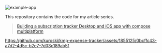 ![example-app](https://media.dev.to/cdn-cgi/image/width=800%2Cheight=%2Cfit=scale-down%2Cgravity=auto%2Cformat=auto/https%3A%2F%2Fdev-to-uploads.s3.amazonaws.com%2Fuploads%2Farticles%2Fo0dpn33urlabtf2es5lc.png)

This repository contains the code for my article series.

> [Building a subscription tracker Desktop and iOS app with compose multiplatform](https://dev.to/kuroski/building-a-subscription-tracker-desktop-and-ios-app-with-compose-multiplatform-5feg)

https://github.com/kuroski/kmp-expense-tracker/assets/1855125/0bcffc43-a7d2-4d5c-b2e7-7d03c189ab51
